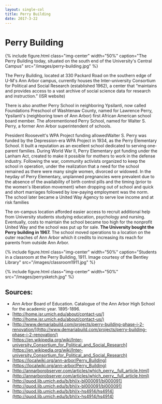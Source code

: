 ```yaml
---
layout: single-col
title: Perry Building
date: 2017-3-22
--- 
```



# Perry Building

{% include figure.html class="img-center" width="50%" caption="The Perry Building today, situated on the south end of the University's Central Campus" src="/images/perry-building.jpg" %}

The Perry Building, located at 330 Packard Road on the southern edge of U-M's Ann Arbor campus, currently houses the Inter-university Consortium for Political and Social Research (established 1962), a center that “maintains and provides access to a vast archive of social science data for research and instruction.” (ISR website)

There is also another Perry School in neighboring Ypsilanti, now called Foundations Preschool of Washtenaw County, named for Lawrence Perry, Ypsilanti's (neighboring town of Ann Arbor) first African American school board member. The aforementioned Perry School, named for Walter S. Perry, a former Ann Arbor superintendent of schools. 

President Roosevelt's WPA Project funding allowedWalter S. Perry was funded by the Depression-era WPA Project in 1934, as the Perry Elementary School. It built a reputation as an excellent school dedicated to serving one-parent families. During World War II, Perry Elementary got funding under the Lanham Act, created to make it possible for mothers to work in the defense industry. Following the war, community activists organized to keep the school in operation, under the realization that a need for the school remained as there were many single women, divorced or widowed.
In the heyday of Perry Elementary, unplanned pregnancies were prevalent due to the absence of the availability of birth control pills and the timing (prior to the women's liberation movement) when dropping out of school and quick and short marriages followed by low-paying employment was the norm. The school later became a United Way Agency to serve low income and at risk families


The on-campus location afforded easier access to recruit additional help from University students studying education, psychology and nursing. Eventually, costs to maintain the school became too high for the nonprofit United Way and the school was put up for sale. **The University bought the Perry building in 1967.** The school moved operations to a location on the outer reaches of Ann Arbor which it credits to increasing its reach for parents from outside Ann Arbor.

{% include figure.html class="img-center" width="50%" caption="Students in a classroom at the Perry Building, 1911. Image courtesy of the Bentley Library" src="/images/classroom1911.jpg" %}


{% include figure.html class="img-center" width="50%" src="/images/perrysketch.jpg" %}




## Sources:

- Ann Arbor Board of Education. Catalogue of the Ann Arbor High School for the academic year. 1895-1896. 
- [http://home.isr.umich.edu/about/contact-us/](http://home.isr.umich.edu/about/contact-us/)
- [http://www.demariabuild.com/projects/perry-building-phase-i-2-renovation/](http://www.demariabuild.com/projects/perry-building-phase-i-2-renovation/)
- [https://en.wikipedia.org/wiki/Inter-university_Consortium_for_Political_and_Social_Research](https://en.wikipedia.org/wiki/Inter-university_Consortium_for_Political_and_Social_Research)
- [https://localwiki.org/ann-arbor/Perry_Building](https://localwiki.org/ann-arbor/Perry_Building)
- [http://annarborobserver.com/articles/which_perry__full_article.html](http://annarborobserver.com/articles/which_perry__full_article.html)
- [http://quod.lib.umich.edu/b/bhl/x-bl000091/bl000091](http://quod.lib.umich.edu/b/bhl/x-bl000091/bl000091)
- [http://quod.lib.umich.edu/b/bhl/x-hs4914/hs4914](http://quod.lib.umich.edu/b/bhl/x-hs4914/hs4914)
